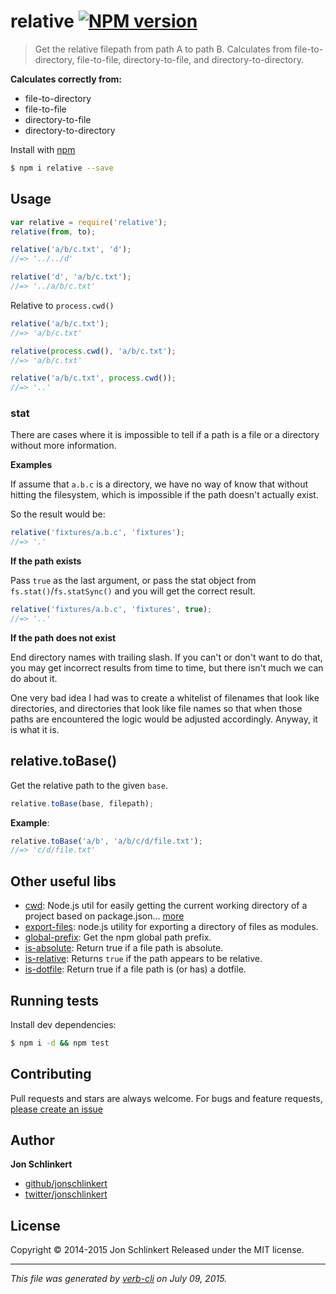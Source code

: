 # relative [![NPM version](https://badge.fury.io/js/relative.svg)](http://badge.fury.io/js/relative)

> Get the relative filepath from path A to path B. Calculates from file-to-directory, file-to-file, directory-to-file, and directory-to-directory.

**Calculates correctly from:**

* file-to-directory
* file-to-file
* directory-to-file
* directory-to-directory

Install with [npm](https://www.npmjs.com/)

```sh
$ npm i relative --save
```

## Usage

```js
var relative = require('relative');
relative(from, to);

relative('a/b/c.txt', 'd');
//=> '../../d'

relative('d', 'a/b/c.txt');
//=> '../a/b/c.txt'
```

Relative to `process.cwd()`

```js
relative('a/b/c.txt');
//=> 'a/b/c.txt'

relative(process.cwd(), 'a/b/c.txt');
//=> 'a/b/c.txt'

relative('a/b/c.txt', process.cwd());
//=> '..'
```

### stat

There are cases where it is impossible to tell if a path is a file or a directory without more information.

**Examples**

If assume that `a.b.c` is a directory, we have no way of know that without hitting the filesystem, which is impossible if the path doesn't actually exist.

So the result would be:

```js
relative('fixtures/a.b.c', 'fixtures');
//=> '.'
```

**If the path exists**

Pass `true` as the last argument, or pass the stat object from `fs.stat()`/`fs.statSync()` and you will get the correct result.

```js
relative('fixtures/a.b.c', 'fixtures', true);
//=> '..'
```

**If the path does not exist**

End directory names with trailing slash. If you can't or don't want to do that, you may get incorrect results from time to time, but there isn't much we can do about it.

One very bad idea I had was to create a whitelist of filenames that look like directories, and directories that look like file names so that when those paths are encountered the logic would be adjusted accordingly. Anyway, it is what it is.

## relative.toBase()

Get the relative path to the given `base`.

```js
relative.toBase(base, filepath);
```

**Example**:

```js
relative.toBase('a/b', 'a/b/c/d/file.txt');
//=> 'c/d/file.txt'
```

## Other useful libs

* [cwd](https://github.com/jonschlinkert/cwd): Node.js util for easily getting the current working directory of a project based on package.json… [more](https://github.com/jonschlinkert/cwd)
* [export-files](https://github.com/jonschlinkert/export-files): node.js utility for exporting a directory of files as modules.
* [global-prefix](https://github.com/jonschlinkert/global-prefix): Get the npm global path prefix.
* [is-absolute](https://github.com/jonschlinkert/is-absolute): Return true if a file path is absolute.
* [is-relative](https://github.com/jonschlinkert/is-relative): Returns `true` if the path appears to be relative.
* [is-dotfile](https://github.com/jonschlinkert/is-dotfile): Return true if a file path is (or has) a dotfile.

## Running tests

Install dev dependencies:

```sh
$ npm i -d && npm test
```

## Contributing

Pull requests and stars are always welcome. For bugs and feature requests, [please create an issue](https://github.com/jonschlinkert/relative/issues/new)

## Author

**Jon Schlinkert**

+ [github/jonschlinkert](https://github.com/jonschlinkert)
+ [twitter/jonschlinkert](http://twitter.com/jonschlinkert)

## License

Copyright © 2014-2015 Jon Schlinkert
Released under the MIT license.

***

_This file was generated by [verb-cli](https://github.com/assemble/verb-cli) on July 09, 2015._
